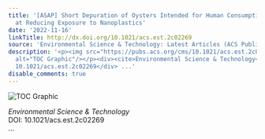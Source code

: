 ```yaml
---
title: '[ASAP] Short Depuration of Oysters Intended for Human Consumption Is Effective
  at Reducing Exposure to Nanoplastics'
date: '2022-11-16'
linkTitle: http://dx.doi.org/10.1021/acs.est.2c02269
source: 'Environmental Science & Technology: Latest Articles (ACS Publications)'
description: '<p><img src="https://pubs.acs.org/cms/10.1021/acs.est.2c02269/asset/images/medium/es2c02269_0004.gif"
  alt="TOC Graphic"/></p><div><cite>Environmental Science & Technology</cite></div><div>DOI:
  10.1021/acs.est.2c02269</div> ...'
disable_comments: true
---
```

<p><img src="https://pubs.acs.org/cms/10.1021/acs.est.2c02269/asset/images/medium/es2c02269_0004.gif" alt="TOC Graphic"/></p><div><cite>Environmental Science & Technology</cite></div><div>DOI: 10.1021/acs.est.2c02269</div> ...